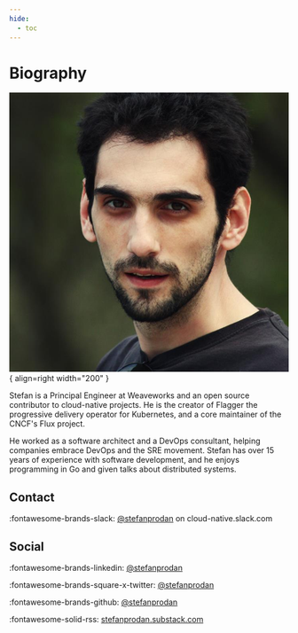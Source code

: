 ```yaml
---
hide:
  - toc
---
```


# Biography

![stefanprodan](biography/stefan.jpeg){ align=right width="200" }

Stefan is a Principal Engineer at Weaveworks and
an open source contributor to cloud-native projects.
He is the creator of Flagger the progressive delivery
operator for Kubernetes, and a core maintainer
of the CNCF's Flux project.

He worked as a software architect and a DevOps consultant,
helping companies embrace DevOps and the SRE movement.
Stefan has over 15 years of experience with software development,
and he enjoys programming in Go and given talks about distributed systems.

## Contact

:fontawesome-brands-slack: [@stefanprodan](https://cloud-native.slack.com/team/ULPRMFH38) on cloud-native.slack.com

## Social

:fontawesome-brands-linkedin: [@stefanprodan](https://linkedin.com/in/stefanprodan)

:fontawesome-brands-square-x-twitter: [@stefanprodan](https://x.com/stefanprodan)

:fontawesome-brands-github: [@stefanprodan](https://github.com/stefanpordan)

:fontawesome-solid-rss: [stefanprodan.substack.com](https://stefanprodan.substack.com/)
